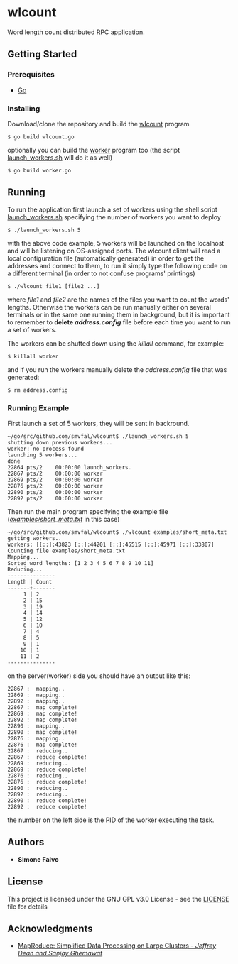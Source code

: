 # wlcount

Word length count distributed RPC application.

## Getting Started

### Prerequisites
* [Go](https://golang.org/)

### Installing

Download/clone the repository and build the [wlcount](wlcount.go) program
```
$ go build wlcount.go
```
optionally you can build the [worker](worker.go) program too (the script [launch_workers.sh](launch_workers.sh) will do it as well)
```
$ go build worker.go
```

## Running

To run the application first launch a set of workers using the shell script [launch_workers.sh](launch_workers.sh) specifying the number of workers you want to deploy
```
$ ./launch_workers.sh 5
```
with the above code example, 5 workers will be launched on the localhost and will be listening on OS-assigned ports.
The wlcount client will read a local configuration file (automatically generated) in order to get the addresses and connect to them, to run it simply type the following code on a different terminal (in order to not confuse programs' printings)
```
$ ./wlcount file1 [file2 ...]
```
where *file1* and *file2* are the names of the files you want to count the words' lengths.
Otherwise the workers can be run manually either on several terminals or in the same one running them in background, but it is important to remember to **delete *address.config*** file before each time you want to run a set of workers.

The workers can be shutted down using the *killall* command, for example:
```
$ killall worker
```
and if you run the workers manually delete the *address.config* file that was generated:
```
$ rm address.config
```
### Running Example

First launch a set of 5 workers, they will be sent in backround.
```
~/go/src/github.com/smvfal/wlcount$ ./launch_workers.sh 5
shutting down previous workers...
worker: no process found
launching 5 workers...
done
22864 pts/2    00:00:00 launch_workers.
22867 pts/2    00:00:00 worker
22869 pts/2    00:00:00 worker
22876 pts/2    00:00:00 worker
22890 pts/2    00:00:00 worker
22892 pts/2    00:00:00 worker
```
Then run the main program specifying the example file ([*examples/short_meta.txt*](examples/short_meta.txt) in this case)
```
~/go/src/github.com/smvfal/wlcount$ ./wlcount examples/short_meta.txt 
getting workers..
workers: [[::]:43823 [::]:44201 [::]:45515 [::]:45971 [::]:33807]
Counting file examples/short_meta.txt
Mapping...
Sorted word lengths: [1 2 3 4 5 6 7 8 9 10 11]
Reducing...
---------------
Length | Count 
-------+-------
     1 | 2
     2 | 15
     3 | 19
     4 | 14
     5 | 12
     6 | 10
     7 | 4
     8 | 5
     9 | 1
    10 | 1
    11 | 2
---------------
```
on the server(worker) side you should have an output like this:
```
22867 :  mapping..
22869 :  mapping..
22892 :  mapping..
22867 :  map complete!
22869 :  map complete!
22892 :  map complete!
22890 :  mapping..
22890 :  map complete!
22876 :  mapping..
22876 :  map complete!
22867 :  reducing..
22867 :  reduce complete!
22869 :  reducing..
22869 :  reduce complete!
22876 :  reducing..
22876 :  reduce complete!
22890 :  reducing..
22892 :  reducing..
22890 :  reduce complete!
22892 :  reduce complete!
```
the number on the left side is the PID of the worker executing the task.

## Authors

* **Simone Falvo**

## License

This project is licensed under the GNU GPL v3.0 License - see the [LICENSE](LICENSE) file for details

## Acknowledgments

* [MapReduce: Simplified Data Processing on Large Clusters - *Jeffrey Dean and Sanjay Ghemawat*](https://static.googleusercontent.com/media/research.google.com/it//archive/mapreduce-osdi04.pdf)
